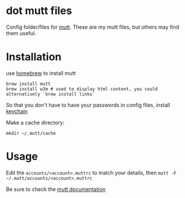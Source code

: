 # dot mutt files

Config folder/files for [mutt](http://www.mutt.org/). These are my mutt files, but others may find them useful.

# Installation

use [homebrew](http://mxcl.github.com/homebrew/) to install mutt

    brew install mutt
    brew install w3m # used to display html content, you could alternatively `brew install links`

So that you don't have to have your passwords in config files, install [keychain](https://github.com/diffsky/keychain)

Make a cache directory:

    mkdir ~/.mutt/cache

# Usage

Edit the `accounts/<account>.muttrc` to match your details, then `mutt -F ~/.mutt/accounts/<account>.muttrc`

Be sure to check the [mutt documentation](http://www.mutt.org/doc/manual/manual.html)